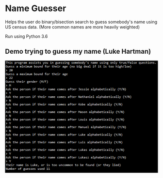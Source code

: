# Name Guesser

Helps the user do binary/bisection search to guess somebody's name using US census data. (More common names are more heavily weighted)

Run using Python 3.6

## Demo trying to guess my name (Luke Hartman)
![](Media/Demo.PNG)
